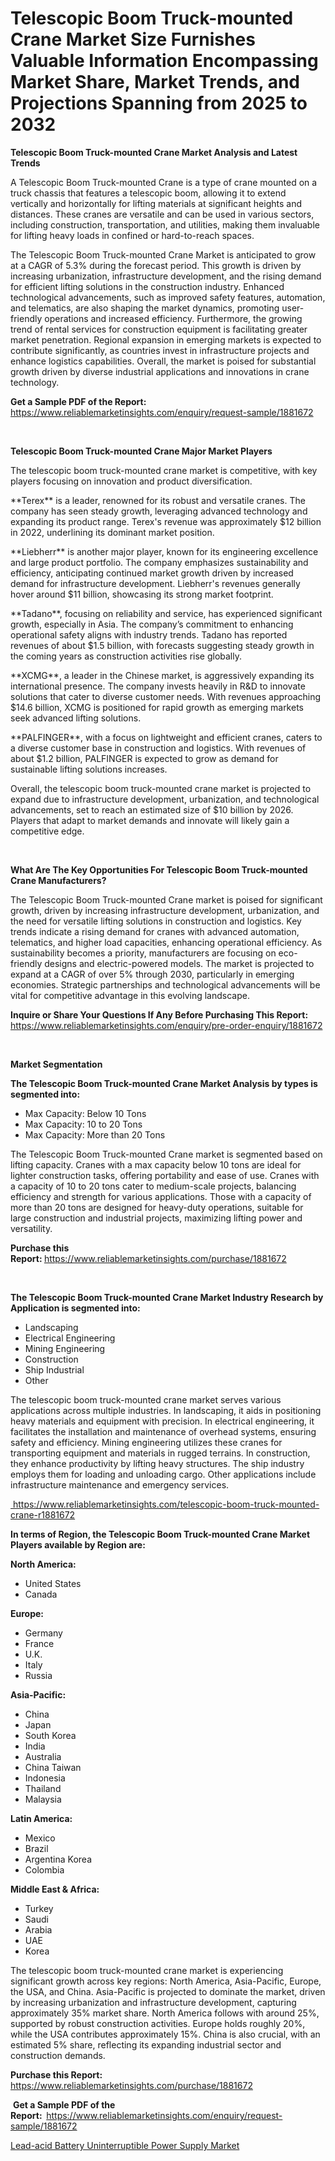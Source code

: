 <p><h1>Telescopic Boom Truck-mounted Crane Market Size Furnishes Valuable Information Encompassing Market Share, Market Trends, and Projections Spanning from 2025 to 2032</h1></p><p><strong>Telescopic Boom Truck-mounted Crane Market Analysis and Latest Trends</strong></p>
<p><p>A Telescopic Boom Truck-mounted Crane is a type of crane mounted on a truck chassis that features a telescopic boom, allowing it to extend vertically and horizontally for lifting materials at significant heights and distances. These cranes are versatile and can be used in various sectors, including construction, transportation, and utilities, making them invaluable for lifting heavy loads in confined or hard-to-reach spaces.</p><p>The Telescopic Boom Truck-mounted Crane Market is anticipated to grow at a CAGR of 5.3% during the forecast period. This growth is driven by increasing urbanization, infrastructure development, and the rising demand for efficient lifting solutions in the construction industry. Enhanced technological advancements, such as improved safety features, automation, and telematics, are also shaping the market dynamics, promoting user-friendly operations and increased efficiency. Furthermore, the growing trend of rental services for construction equipment is facilitating greater market penetration. Regional expansion in emerging markets is expected to contribute significantly, as countries invest in infrastructure projects and enhance logistics capabilities. Overall, the market is poised for substantial growth driven by diverse industrial applications and innovations in crane technology.</p></p>
<p><strong>Get a Sample PDF of the Report:&nbsp;</strong> <a href="https://www.reliablemarketinsights.com/enquiry/request-sample/1881672?utm_campaign=2637&utm_medium=2&utm_source=Github&utm_content=ia&utm_term=01032025&utm_id=telescopic-boom-truck-mounted-crane">https://www.reliablemarketinsights.com/enquiry/request-sample/1881672</a></p>
<p>&nbsp;</p>
<p><strong>Telescopic Boom Truck-mounted Crane Major Market Players</strong></p>
<p><p>The telescopic boom truck-mounted crane market is competitive, with key players focusing on innovation and product diversification. </p><p>**Terex** is a leader, renowned for its robust and versatile cranes. The company has seen steady growth, leveraging advanced technology and expanding its product range. Terex's revenue was approximately $12 billion in 2022, underlining its dominant market position.</p><p>**Liebherr** is another major player, known for its engineering excellence and large product portfolio. The company emphasizes sustainability and efficiency, anticipating continued market growth driven by increased demand for infrastructure development. Liebherr's revenues generally hover around $11 billion, showcasing its strong market footprint.</p><p>**Tadano**, focusing on reliability and service, has experienced significant growth, especially in Asia. The company’s commitment to enhancing operational safety aligns with industry trends. Tadano has reported revenues of about $1.5 billion, with forecasts suggesting steady growth in the coming years as construction activities rise globally.</p><p>**XCMG**, a leader in the Chinese market, is aggressively expanding its international presence. The company invests heavily in R&D to innovate solutions that cater to diverse customer needs. With revenues approaching $14.6 billion, XCMG is positioned for rapid growth as emerging markets seek advanced lifting solutions.</p><p>**PALFINGER**, with a focus on lightweight and efficient cranes, caters to a diverse customer base in construction and logistics. With revenues of about $1.2 billion, PALFINGER is expected to grow as demand for sustainable lifting solutions increases.</p><p>Overall, the telescopic boom truck-mounted crane market is projected to expand due to infrastructure development, urbanization, and technological advancements, set to reach an estimated size of $10 billion by 2026. Players that adapt to market demands and innovate will likely gain a competitive edge.</p></p>
<p>&nbsp;</p>
<p><strong>What Are The Key Opportunities For Telescopic Boom Truck-mounted Crane Manufacturers?</strong></p>
<p><p>The Telescopic Boom Truck-mounted Crane market is poised for significant growth, driven by increasing infrastructure development, urbanization, and the need for versatile lifting solutions in construction and logistics. Key trends indicate a rising demand for cranes with advanced automation, telematics, and higher load capacities, enhancing operational efficiency. As sustainability becomes a priority, manufacturers are focusing on eco-friendly designs and electric-powered models. The market is projected to expand at a CAGR of over 5% through 2030, particularly in emerging economies. Strategic partnerships and technological advancements will be vital for competitive advantage in this evolving landscape.</p></p>
<p><strong>Inquire or Share Your Questions If Any Before Purchasing This Report:</strong> <a href="https://www.reliablemarketinsights.com/enquiry/pre-order-enquiry/1881672?utm_campaign=2637&utm_medium=2&utm_source=Github&utm_content=ia&utm_term=01032025&utm_id=telescopic-boom-truck-mounted-crane">https://www.reliablemarketinsights.com/enquiry/pre-order-enquiry/1881672</a></p>
<p>&nbsp;</p>
<p><strong>Market Segmentation</strong></p>
<p><strong>The Telescopic Boom Truck-mounted Crane Market Analysis by types is segmented into:</strong></p>
<p><ul><li>Max Capacity: Below 10 Tons</li><li>Max Capacity: 10 to 20 Tons</li><li>Max Capacity: More than 20 Tons</li></ul></p>
<p><p>The Telescopic Boom Truck-mounted Crane market is segmented based on lifting capacity. Cranes with a max capacity below 10 tons are ideal for lighter construction tasks, offering portability and ease of use. Cranes with a capacity of 10 to 20 tons cater to medium-scale projects, balancing efficiency and strength for various applications. Those with a capacity of more than 20 tons are designed for heavy-duty operations, suitable for large construction and industrial projects, maximizing lifting power and versatility.</p></p>
<p><strong>Purchase this Report:&nbsp;</strong><a href="https://www.reliablemarketinsights.com/purchase/1881672?utm_campaign=2637&utm_medium=2&utm_source=Github&utm_content=ia&utm_term=01032025&utm_id=telescopic-boom-truck-mounted-crane">https://www.reliablemarketinsights.com/purchase/1881672</a></p>
<p>&nbsp;</p>
<p><strong>The Telescopic Boom Truck-mounted Crane Market Industry Research by Application is segmented into:</strong></p>
<p><ul><li>Landscaping</li><li>Electrical Engineering</li><li>Mining Engineering</li><li>Construction</li><li>Ship Industrial</li><li>Other</li></ul></p>
<p><p>The telescopic boom truck-mounted crane market serves various applications across multiple industries. In landscaping, it aids in positioning heavy materials and equipment with precision. In electrical engineering, it facilitates the installation and maintenance of overhead systems, ensuring safety and efficiency. Mining engineering utilizes these cranes for transporting equipment and materials in rugged terrains. In construction, they enhance productivity by lifting heavy structures. The ship industry employs them for loading and unloading cargo. Other applications include infrastructure maintenance and emergency services.</p></p>
<p><a href="https://www.reliablemarketinsights.com/telescopic-boom-truck-mounted-crane-r1881672?utm_campaign=2637&utm_medium=2&utm_source=Github&utm_content=ia&utm_term=01032025&utm_id=telescopic-boom-truck-mounted-crane">&nbsp;https://www.reliablemarketinsights.com/telescopic-boom-truck-mounted-crane-r1881672</a></p>
<p><strong>In terms of Region, the Telescopic Boom Truck-mounted Crane Market Players available by Region are:</strong></p>
<p>
    <p> <strong> North America: </strong>
        <ul>
            <li>United States</li>
            <li>Canada</li>
        </ul>
        </p> 
    <p> <strong> Europe: </strong>
        <ul>
            <li>Germany</li>
            <li>France</li>
            <li>U.K.</li>
            <li>Italy</li>
            <li>Russia</li>
        </ul>
        </p> 
    <p> <strong> Asia-Pacific: </strong>
        <ul>
            <li>China</li>
            <li>Japan</li>
            <li>South Korea</li>
            <li>India</li>
            <li>Australia</li>
            <li>China Taiwan</li>
            <li>Indonesia</li>
            <li>Thailand</li>
            <li>Malaysia</li>
        </ul>
        </p> 
    <p> <strong> Latin America: </strong>
        <ul>
            <li>Mexico</li>
            <li>Brazil</li>
            <li>Argentina Korea</li>
            <li>Colombia</li>
        </ul>
        </p> 
    <p> <strong> Middle East & Africa: </strong>
        <ul>
            <li>Turkey</li>
            <li>Saudi</li>
            <li>Arabia</li>
            <li>UAE</li>
            <li>Korea</li>
        </ul>
    </p>
    </p>
<p><p>The telescopic boom truck-mounted crane market is experiencing significant growth across key regions: North America, Asia-Pacific, Europe, the USA, and China. Asia-Pacific is projected to dominate the market, driven by increasing urbanization and infrastructure development, capturing approximately 35% market share. North America follows with around 25%, supported by robust construction activities. Europe holds roughly 20%, while the USA contributes approximately 15%. China is also crucial, with an estimated 5% share, reflecting its expanding industrial sector and construction demands.</p></p>
<p><strong>Purchase this Report: </strong><a href="https://www.reliablemarketinsights.com/purchase/1881672?utm_campaign=2637&utm_medium=2&utm_source=Github&utm_content=ia&utm_term=01032025&utm_id=telescopic-boom-truck-mounted-crane">https://www.reliablemarketinsights.com/purchase/1881672</a></p>
<p>&nbsp;<strong>Get a Sample PDF of the Report:&nbsp;&nbsp;</strong><a href="https://www.reliablemarketinsights.com/enquiry/request-sample/1881672?utm_campaign=2637&utm_medium=2&utm_source=Github&utm_content=ia&utm_term=01032025&utm_id=telescopic-boom-truck-mounted-crane">https://www.reliablemarketinsights.com/enquiry/request-sample/1881672</a></p>
<p><strong></strong></p>
<p><p><a href="https://github.com/baheraennika/Market-Research-Report-List-1/blob/main/lead-acid-battery-uninterruptible-power-supply-market.md?utm_campaign=2637&utm_medium=2&utm_source=Github&utm_content=ia&utm_term=01032025&utm_id=telescopic-boom-truck-mounted-crane">Lead-acid Battery Uninterruptible Power Supply Market</a></p></p>